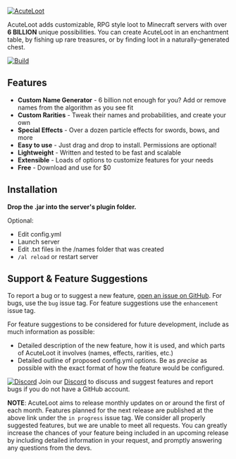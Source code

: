 [![AcuteLoot](https://i.imgur.com/YbJbYAf.png)](https://www.spigotmc.org/resources/acuteloot.81899/)

AcuteLoot adds customizable, RPG style loot to Minecraft servers with over **6 BILLION** unique possibilities. You can create AcuteLoot in an enchantment table, by fishing up rare treasures, or by finding loot in a naturally-generated chest.

[![Build](https://github.com/zizmax/AcuteLoot/actions/workflows/maven.yml/badge.svg)](https://github.com/zizmax/AcuteLoot/actions/workflows/maven.yml)

Features
--------
* **Custom Name Generator** - 6 billion not enough for you? Add or remove names from the algorithm as you see fit
* **Custom Rarities** - Tweak their names and probabilities, and create your own
* **Special Effects** - Over a dozen particle effects for swords, bows, and more
* **Easy to use** - Just drag and drop to install. Permissions are optional!
* **Lightweight** - Written and tested to be fast and scalable
* **Extensible** - Loads of options to customize features for your needs
* **Free** - Download and use for $0

Installation
-------
**Drop the .jar into the server's plugin folder.**

Optional:
* Edit config.yml
* Launch server
* Edit .txt files in the /names folder that was created
* `/al reload` or restart server


Support & Feature Suggestions
-------
To report a bug or to suggest a new feature, [open an issue on GitHub](https://github.com/zizmax/AcuteLoot/issues/new).
For bugs, use the `bug` issue tag. For feature suggestions use the `enhancement` issue tag.

For feature suggestions to be considered for future development, include as much information as possible:
* Detailed description of the new feature, how it is used, and which parts of AcuteLoot it involves (names, effects, rarities, etc.)
* Detailed outline of proposed config.yml options. Be as *precise* as possible with the exact format of how the feature would be configured.

[![Discord](https://i.imgur.com/2nu7We9.png)](https://discord.gg/BXhUUQEymg/) Join our [Discord](https://discord.gg/BXhUUQEymg/) to discuss and suggest features and report bugs if you do not have a GitHub account.

**NOTE**: AcuteLoot aims to release monthly updates on or around the first of each month. Features planned for the next release are published at the above link under the `in progress` issue tag. We consider all properly suggested features, but we are unable to meet all requests. You can greatly increase the chances of your feature being included in an upcoming release by including detailed information in your request, and promptly answering any questions from the devs.

